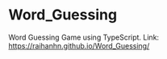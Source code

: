 # Word_Guessing
Word Guessing Game using TypeScript. Link:  https://raihanhn.github.io/Word_Guessing/
